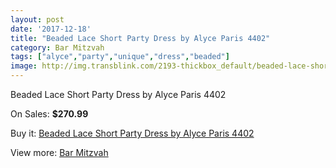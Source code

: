 ```yaml
---
layout: post
date: '2017-12-18'
title: "Beaded Lace Short Party Dress by Alyce Paris 4402"
category: Bar Mitzvah
tags: ["alyce","party","unique","dress","beaded"]
image: http://img.transblink.com/2193-thickbox_default/beaded-lace-short-party-dress-by-alyce-paris-4402.jpg
---
```

Beaded Lace Short Party Dress by Alyce Paris 4402

On Sales: **$270.99**
<a href="https://www.transblink.com/en/bar-mitzvah/716-beaded-lace-short-party-dress-by-alyce-paris-4402.html"><amp-img layout="responsive" width="600" height="600" src="//img.transblink.com/2193-thickbox_default/beaded-lace-short-party-dress-by-alyce-paris-4402.jpg" alt="Beaded Lace Short Party Dress by Alyce Paris 4402 0" /></a>
<a href="https://www.transblink.com/en/bar-mitzvah/716-beaded-lace-short-party-dress-by-alyce-paris-4402.html"><amp-img layout="responsive" width="600" height="600" src="//img.transblink.com/2195-thickbox_default/beaded-lace-short-party-dress-by-alyce-paris-4402.jpg" alt="Beaded Lace Short Party Dress by Alyce Paris 4402 1" /></a>
<a href="https://www.transblink.com/en/bar-mitzvah/716-beaded-lace-short-party-dress-by-alyce-paris-4402.html"><amp-img layout="responsive" width="600" height="600" src="//img.transblink.com/2194-thickbox_default/beaded-lace-short-party-dress-by-alyce-paris-4402.jpg" alt="Beaded Lace Short Party Dress by Alyce Paris 4402 2" /></a>

Buy it: [Beaded Lace Short Party Dress by Alyce Paris 4402](https://www.transblink.com/en/bar-mitzvah/716-beaded-lace-short-party-dress-by-alyce-paris-4402.html "Beaded Lace Short Party Dress by Alyce Paris 4402")

View more: [Bar Mitzvah](https://www.transblink.com/en/2-bar-mitzvah "Bar Mitzvah")